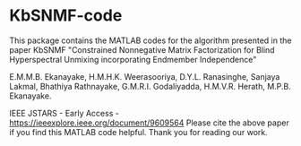 # KbSNMF-code
This package contains the MATLAB codes for the algorithm presented in the paper KbSNMF
"Constrained Nonnegative Matrix Factorization for Blind Hyperspectral Unmixing incorporating Endmember Independence"

E.M.M.B. Ekanayake, H.M.H.K. Weerasooriya, D.Y.L. Ranasinghe, Sanjaya Lakmal, Bhathiya Rathnayake, G.M.R.I. Godaliyadda, H.M.V.R. Herath, M.P.B. Ekanayake.

IEEE JSTARS - Early Access -  https://ieeexplore.ieee.org/document/9609564
Please cite the above paper if you find this MATLAB code helpful. Thank you for reading our work.

